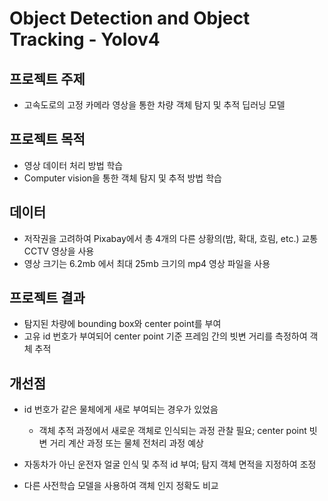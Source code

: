 # Object Detection and Object Tracking - Yolov4

## 프로젝트 주제
* 고속도로의 고정 카메라 영상을 통한 차량 객체 탐지 및 추적 딥러닝 모델

## 프로젝트 목적
* 영상 데이터 처리 방법 학습
* Computer vision을 통한 객체 탐지 및 추적 방법 학습

## 데이터
* 저작권을 고려하여 Pixabay에서 총 4개의 다른 상황의(밤, 확대, 흐림, etc.) 교통 CCTV 영상을 사용
* 영상 크기는 6.2mb 에서 최대 25mb 크기의 mp4 영상 파일을 사용

## 프로젝트 결과
* 탐지된 차량에 bounding box와 center point를 부여
* 고유 id 번호가 부여되어 center point 기준 프레임 간의 빗변 거리를 측정하여 객체 추적

## 개선점
* id 번호가 같은 물체에게 새로 부여되는 경우가 있었음
     * 객체 추적 과정에서 새로운 객체로 인식되는 과정 관찰 필요; center point 빗변 거리 계산 과정 또는 물체 전처리 과정 예상

* 자동차가 아닌 운전자 얼굴 인식 및 추적 id 부여; 탐지 객체 면적을 지정하여 조정

* 다른 사전학습 모델을 사용하여 객체 인지 정확도 비교

